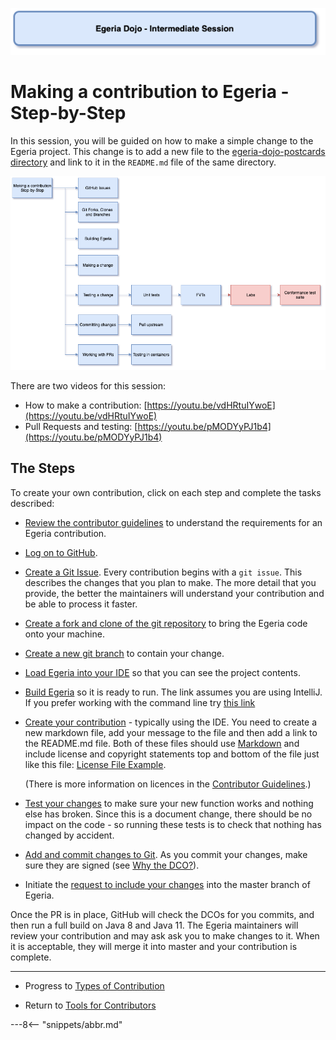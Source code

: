 <!-- SPDX-License-Identifier: CC-BY-4.0 -->
<!-- Copyright Contributors to the ODPi Egeria project 2020. -->

![Blue - Intermediate sessions](egeria-dojo-session-coding-blue-intermediate-session.png)

# Making a contribution to Egeria - Step-by-Step

In this session, you will be guided on how to make a simple change to the Egeria project.
This change is to add a new file to the
[egeria-dojo-postcards directory](https://github.com/odpi/egeria/tree/master/open-metadata-resources/open-metadata-tutorials/egeria-dojo-postcards)
and link to it in the `README.md` file of the same directory.

![Making a contribution to Egeria](egeria-dojo-day-2-3-contribution-to-egeria.png)

There are two videos for this session:

* How to make a contribution: [https://youtu.be/vdHRtuIYwoE](https://youtu.be/vdHRtuIYwoE)
* Pull Requests and testing: [https://youtu.be/pMODYyPJ1b4](https://youtu.be/pMODYyPJ1b4)

## The Steps

To create your own contribution, click on each step and complete the tasks described:

* [Review the contributor guidelines](/egeria-docs/guides/contributor/guidelines) to understand the requirements for an Egeria contribution.

* [Log on to GitHub](/egeria-docs/education/tutorials/git-and-git-hub-tutorial/task-getting-git-hub-id).

* [Create a Git Issue](/egeria-docs/education/tutorials/git-and-git-hub-tutorial/task-creating-an-issue-on-git-hub). 
  Every contribution begins with a `git issue`. This describes the changes that you plan to make.
  The more detail that you provide, the better the maintainers will understand your contribution and
  be able to process it faster.
  
* [Create a fork and clone of the git repository](/egeria-docs/education/tutorials/git-and-git-hub-tutorial/task-creating-a-fork-and-clone) to bring the Egeria code onto your machine.

* [Create a new git branch](/egeria-docs/education/tutorials/git-and-git-hub-tutorial/task-adding-changes-to-git) to contain your change.

* [Load Egeria into your IDE](/egeria-docs/education/tutorials/intellij-tutorial/task-loading-egeria-into-intellij) so that you can see the project contents.

* [Build Egeria](/egeria-docs/education/tutorials/intellij-tutorial/task-building-egeria-in-intellij) so it is ready to run.
  The link assumes you are using IntelliJ.  If you prefer working with the command line try [this link](/egeria-docs/education/tutorials/building-egeria-tutorial/task-building-egeria-source)

* [Create your contribution](/egeria-docs/education/tutorials/intellij-tutorial/task-creating-content-with-intellij) - typically using the IDE.
  You need to create a new markdown file, add your message to the file and then add a link to the README.md file.
  Both of these files should use [Markdown](/egeria-docs/guides/contributor/markdown) and
  include license and copyright statements top and bottom of the file just like this file: 
  [License File Example](https://raw.githubusercontent.com/odpi/egeria/master/developer-resources/License-Example-Files/License_for_Markdown_Files.md).
  
  (There is more information on licences in the [Contributor Guidelines](/egeria-docs/guides/contributor/guidelines).)

* [Test your changes](/egeria-docs/education/tutorials/testing-egeria-tutorial) to make sure your new function works and nothing else has broken.
  Since this is a document change, there should be no impact on the code - so running these tests is to check that
  nothing has changed by accident.

* [Add and commit changes to Git](/egeria-docs/education/tutorials/git-and-git-hub-tutorial/task-adding-changes-to-git).
  As you commit your changes, make sure they are signed (see [Why the DCO?](https://github.com/odpi/egeria/tree/master/developer-resources/why-the-dco.md)).

* Initiate the [request to include your changes](/egeria-docs/education/tutorials/git-and-git-hub-tutorial/task-git-pull-push-pr) into the master branch of Egeria.
  
Once the PR is in place, GitHub will check the DCOs for you commits, and then run a full build on Java 8 and Java 11.
The Egeria maintainers will review your contribution and may ask
ask you to make changes to it.  When it is acceptable, they will merge it into master
and your contribution is complete.


----
* Progress to [Types of Contribution](egeria-dojo-day-2-4-types-of-contribution.md)


* Return to [Tools for Contributors](egeria-dojo-day-2-2-tools-for-contributors.md)

---8<-- "snippets/abbr.md"
